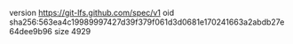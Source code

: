 version https://git-lfs.github.com/spec/v1
oid sha256:563ea4c19989997427d39f379f061d3d0681e170241663a2abdb27e64dee9b96
size 4929
